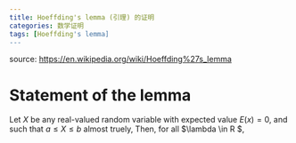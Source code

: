 ```yaml
---
title: Hoeffding's lemma (引理) 的证明
categories: 数学证明
tags: [Hoeffding's lemma]
---
```

source: https://en.wikipedia.org/wiki/Hoeffding%27s_lemma
# Statement of the lemma
Let $X$ be any real-valued random variable with expected value $E(x)=0$, and such that $a \leq X \leq b$ almost truely,  Then, for all $\lambda \in R $,
